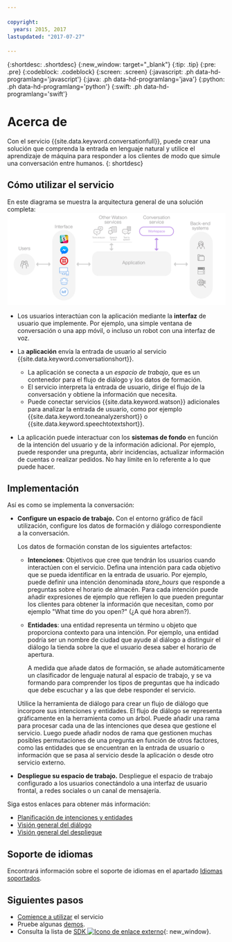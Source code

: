 ```yaml
---

copyright:
  years: 2015, 2017
lastupdated: "2017-07-27"

---
```


{:shortdesc: .shortdesc}
{:new_window: target="_blank"}
{:tip: .tip}
{:pre: .pre}
{:codeblock: .codeblock}
{:screen: .screen}
{:javascript: .ph data-hd-programlang='javascript'}
{:java: .ph data-hd-programlang='java'}
{:python: .ph data-hd-programlang='python'}
{:swift: .ph data-hd-programlang='swift'}

# Acerca de

Con el servicio {{site.data.keyword.conversationfull}}, puede crear una solución que comprenda la entrada en lenguaje natural y utilice el aprendizaje de máquina para responder a los clientes de modo que simule una conversación entre humanos.
{: shortdesc}

## Cómo utilizar el servicio

En este diagrama se muestra la arquitectura general de una solución completa:![Diagrama de flujo del servicio](images/conversation_arch_overview.png)

- Los usuarios interactúan con la aplicación mediante la **interfaz** de usuario que implemente. Por ejemplo, una simple ventana de conversación o una app móvil, o incluso un robot con una interfaz de voz.

- La **aplicación** envía la entrada de usuario al servicio {{site.data.keyword.conversationshort}}.
    - La aplicación se conecta a un *espacio de trabajo*, que es un contenedor para el flujo de diálogo y los datos de formación.
    - El servicio interpreta la entrada de usuario, dirige el flujo de la conversación y obtiene la información que necesita.
    - Puede conectar servicios {{site.data.keyword.watson}} adicionales para analizar la entrada de usuario, como por ejemplo {{site.data.keyword.toneanalyzershort}} o {{site.data.keyword.speechtotextshort}}.

- La aplicación puede interactuar con los **sistemas de fondo** en función de la intención del usuario y de la información adicional. Por ejemplo, puede responder una pregunta, abrir incidencias, actualizar información de cuentas o realizar pedidos. No hay límite en lo referente a lo que puede hacer.

## Implementación

Así es como se implementa la conversación:

- **Configure un espacio de trabajo.** Con el entorno gráfico de fácil utilización, configure los datos de formación y diálogo correspondiente a la conversación.

    Los datos de formación constan de los siguientes artefactos:
    - **Intenciones**: Objetivos que cree que tendrán los usuarios cuando interactúen con el servicio. Defina una intención para cada objetivo que se pueda identificar en la entrada de usuario. Por ejemplo, puede definir una intención denominada *store_hours* que responde a preguntas sobre el horario de almacén. Para cada intención puede añadir expresiones de ejemplo que reflejen lo que pueden preguntar los clientes para obtener la información que necesitan, como por ejemplo "What time do you open?" (¿A qué hora abren?).
    - **Entidades**: una entidad representa un término u objeto que proporciona contexto para una intención. Por ejemplo, una entidad podría ser un nombre de ciudad que ayude al diálogo a distinguir el diálogo la tienda sobre la que el usuario desea saber el horario de apertura.

      A medida que añade datos de formación, se añade automáticamente un clasificador de lenguaje natural al espacio de trabajo, y se va formando para comprender los tipos de preguntas que ha indicado que debe escuchar y a las que debe responder el servicio.

    Utilice la herramienta de diálogo para crear un flujo de diálogo que incorpore sus intenciones y entidades. El flujo de diálogo se representa gráficamente en la herramienta como un árbol. Puede añadir una rama para procesar cada una de las intenciones que desea que gestione el servicio. Luego puede añadir nodos de rama que gestionen muchas posibles permutaciones de una pregunta en función de otros factores, como las entidades que se encuentran en la entrada de usuario o información que se pasa al servicio desde la aplicación o desde otro servicio externo.

- **Despliegue su espacio de trabajo.** Despliegue el espacio de trabajo configurado a los usuarios conectándolo a una interfaz de usuario frontal, a redes sociales o un canal de mensajería.

Siga estos enlaces para obtener más información:

- [Planificación de intenciones y entidades](intents-entities.html#planning-your-entities)
- [Visión general del diálogo](dialog-build.html#overview)
- [Visión general del despliegue](deploy.html)

## Soporte de idiomas

Encontrará información sobre el soporte de idiomas en el apartado [Idiomas soportados](lang-support.html).

## Siguientes pasos

- [Comience a utilizar](getting-started.html) el servicio
- Pruebe algunas [demos](sample-applications.html).
- Consulta la lista de [SDK ![Icono de enlace externo](../../icons/launch-glyph.svg "Icono de enlace externo")](https://www.ibm.com/watson/developercloud/developer-tools.html){: new_window}.
